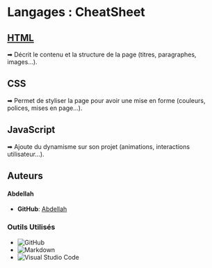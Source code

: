 # Langages : CheatSheet 

## [HTML](HTML.md)

➡ Décrit le contenu et la structure de la page (titres, paragraphes, images…).

## CSS

➡ Permet de styliser la page pour avoir une mise en forme (couleurs, polices, mises en page…).

## JavaScript

➡ Ajoute du dynamisme sur son projet (animations, interactions utilisateur...).


## Auteurs 

#### Abdellah

- **GitHub**: [Abdellah](https://github.com/abdellah59)


### Outils Utilisés

- ![GitHub](https://img.shields.io/badge/github-%23121011.svg?style=for-the-badge&logo=github&logoColor=white)
- ![Markdown](https://img.shields.io/badge/markdown-%23000000.svg?style=for-the-badge&logo=markdown&logoColor=white)
- ![Visual Studio Code](https://img.shields.io/badge/Visual%20Studio%20Code-0078d7.svg?style=for-the-badge&logo=visual-studio-code&logoColor=white)


